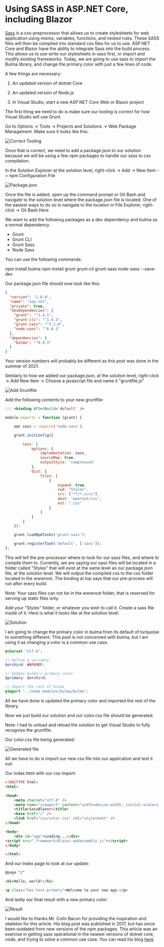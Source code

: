 # Using SASS in ASP.NET Core, including Blazor

[Sass](https://sass-lang.com/) is a css-preprocessor that allows us to create stylesheets for web application using mixins, variables, functions, and nested rules. These SASS files will then be compiled into standard css files for us to use. ASP.NET Core and Blazor have the ability to integrate Sass into the build process. This allows us to use write our stylesheets in sass first, or import and modify existing frameworks. Today, we are going to use sass to import the Bulma library, and change the primary color with just a few lines of code.

A few things are necessary:

1) An updated version of dotnet Core

2) An updated version of Node.js

3) In Visual Studio, start a new ASP.NET Core Web or Blazor project

The first thing we need to do is make sure our tooling is correct for how Visual Studio will use Grunt.

Go to Options -> Tools -> Projects and Solutions -> Web Package Management. Make sure it looks like this:

![Correct Tooling](ide-tooling.png)

Once that is correct, we need to add a package.json to our solution because we will be using a few npm packages to handle our sass to css compilation.

In the Solution Explorer at the solution level, right-click -> Add -> New Item -> npm Configuration File

![Package.json](package-json.png)

Once the file is added, open up the command prompt or Git Bash and navigate to the solution level where the package.json file is located. One of the easiest ways to do so is navigate to the location in File Explorer, right-click -> Git Bash Here

We want to add the following packages as a dev dependency and bulma as a normal dependency.

- Grunt
- Grunt CLI
- Grunt Sass
- Node Sass

You can use the following commands:

npm install bulma
npm install grunt grunt-cli grunt-sass node-sass --save-dev

Our package.json file should now look like this:

```json
{
  "version": "1.0.0",
  "name": "asp.net",
  "private": true,
  "devDependencies": {
    "grunt": "^1.4.1",
    "grunt-cli": "^1.4.3",
    "grunt-sass": "^3.1.0",
    "node-sass": "^6.0.1"
  },
  "dependencies": {
    "bulma": "^0.9.3"
  }
}
```

Your version numbers will probably be different as this post was done in the summer of 2021.

Similarly to how we added our package.json, at the solution level, right-click -> Add New Item -> Choose a javascript file and name it "gruntfile.js"

![Add Gruntfile](add-gruntfile.png)

Add the following contents to your new gruntfile:

```javascript
/// <binding AfterBuild='default' />

module.exports = function (grunt) {

    var sass = require('node-sass');

    grunt.initConfig({

        sass: {
            options: {
                implementation: sass,
                sourceMap: true,
                outputStyle: 'compressed'
            },
            dist: {
                files: [
                    {
                        expand: true,
                        cwd: "Styles",
                        src: ["**/*.scss"],
                        dest: "wwwroot/css",
                        ext: ".css"
                    }
                ]
            }
        }
    });

    grunt.loadNpmTasks('grunt-sass');

    grunt.registerTask('default', ['sass']);
};
```

This will tell the pre-processor where to look for our sass files, and where to compile them to. Currently, we are saying our sass files will be located in a folder called "Styles" that will exist at the same level as our package.json file, at the solution level. We will output the compiled css to the css folder located in the wwwroot. The binding at top says that our pre-process will run after every build.

Note: Your sass files can not be in the wwwroot folder, that is reserved for serving up static files only.

Add your "Styles" folder, or whatever you wish to call it. Create a sass file inside of it. Here is what it looks like at the solution level:

![Solution](solution.png)

I am going to change the primary color in bulma from its default of turquoise to something different. This post is not concerned with bulma, but I am using it as changing a color is a common use case.

```scss
@charset "utf-8";

// Define a variable.
$orchird: #AF69EF;

// Update bulma's primary color
$primary: $orchird;

// Import the rest of bulma
@import "../node_modules/bulma/bulma";

```

All we have done is updated the primary color and imported the rest of the library.

Now we just build our solution and our color.css file should be generated.

Note: I had to unload and reload the solution to get Visual Studio to fully recognize the gruntfile.

Our color.css file being generated:

![Generated file](generated-file.png)

All we have to do is import our new css file into our application and test it out:

Our index.html with our css import:

```html
<!DOCTYPE html>
<html>

<head>
    <meta charset="utf-8" />
    <meta name="viewport" content="width=device-width, initial-scale=1.0, maximum-scale=1.0, user-scalable=no" />
    <title>SassBlazor</title>
    <base href="/" />
    <link href="css/color.css" rel="stylesheet" />
</head>

<body>
    <div id="app">Loading...</div>
<script src="_framework/blazor.webassembly.js"></script>
</body>

</html>
```

And our Index page to look at our update:

```html
@page "/"

<h1>Hello, world!</h1>

<p class="has-text-primary">Welcome to your new app.</p>
```

And lastly our final result with a new primary color:

![Result](result.png)

I would like to thanks Mr. Colin Bacon for providing the inspiration and skeleton for this article. His blog post was published in 2017, but has since been outdated from new versions of the npm packages. This article was an exercise in getting sass operational in the newest versions of dotnet core, node, and trying to solve a common use case. You can read his blog [here](https://www.iambacon.co.uk/blog/how-to-use-sass-in-asp-net-core-2-0-mvc)
